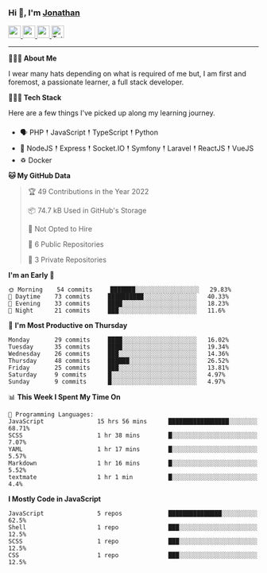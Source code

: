 ### Hi 👋, I'm [Jonathan](https://jonathan-d.ch) 

<p>
  <a href="https://www.twitter.com/redkill2108">
    <img src="https://img.shields.io/badge/twitter-%231DA1F2.svg?&style=for-the-badge&logo=twitter&logoColor=white" height=25>
  </a>
  <a href="https://www.linkedin.com/in/jdebetaz">
    <img src="https://img.shields.io/badge/linkedin-%230077B5.svg?&style=for-the-badge&logo=linkedin&logoColor=white" height=25>
  </a>
  <a href="https://www.instagram.com/jdebetaz/">
    <img src="https://img.shields.io/badge/instagram-%23E4405F.svg?&style=for-the-badge&logo=instagram&logoColor=white" height=25>
  </a>
  <a href="https://wakatime.com/@5c95ead1-71ee-4ecc-9a32-6c2b293dd432">
    <img src="https://wakatime.com/badge/user/5c95ead1-71ee-4ecc-9a32-6c2b293dd432.svg?style=for-the-badge" height=25 alt="Total time coded since Aug 23 2019" />
  </a>
</p>

-------

**🙋🏻‍♂️ About Me** 

<p>I wear many hats depending on what is required of me but, I am first and foremost, a passionate learner, a full stack developer.</p>

**👨🏻‍💻 Tech Stack** 

<p>Here are a few things I've picked up along my learning journey.</p>

- 🗣 PHP 𒑰 JavaScript 𒑰 TypeScript 𒑰 Python
- 🎒 NodeJS 𒑰 Express 𒑰 Socket.IO 𒑰 Symfony 𒑰 Laravel 𒑰 ReactJS 𒑰 VueJS
- ♽ Docker

<!--START_SECTION:waka-->
**🐱 My GitHub Data** 

> 🏆 49 Contributions in the Year 2022
 > 
> 📦 74.7 kB Used in GitHub's Storage 
 > 
> 🚫 Not Opted to Hire
 > 
> 📜 6 Public Repositories 
 > 
> 🔑 3 Private Repositories  
 > 
**I'm an Early 🐤** 

```text
🌞 Morning    54 commits     ███████░░░░░░░░░░░░░░░░░░   29.83% 
🌆 Daytime    73 commits     ██████████░░░░░░░░░░░░░░░   40.33% 
🌃 Evening    33 commits     ████░░░░░░░░░░░░░░░░░░░░░   18.23% 
🌙 Night      21 commits     ███░░░░░░░░░░░░░░░░░░░░░░   11.6%

```
📅 **I'm Most Productive on Thursday** 

```text
Monday       29 commits     ████░░░░░░░░░░░░░░░░░░░░░   16.02% 
Tuesday      35 commits     ████░░░░░░░░░░░░░░░░░░░░░   19.34% 
Wednesday    26 commits     ███░░░░░░░░░░░░░░░░░░░░░░   14.36% 
Thursday     48 commits     ██████░░░░░░░░░░░░░░░░░░░   26.52% 
Friday       25 commits     ███░░░░░░░░░░░░░░░░░░░░░░   13.81% 
Saturday     9 commits      █░░░░░░░░░░░░░░░░░░░░░░░░   4.97% 
Sunday       9 commits      █░░░░░░░░░░░░░░░░░░░░░░░░   4.97%

```


📊 **This Week I Spent My Time On** 

```text
💬 Programming Languages: 
JavaScript               15 hrs 56 mins      █████████████████░░░░░░░░   68.71% 
SCSS                     1 hr 38 mins        █░░░░░░░░░░░░░░░░░░░░░░░░   7.07% 
YAML                     1 hr 17 mins        █░░░░░░░░░░░░░░░░░░░░░░░░   5.57% 
Markdown                 1 hr 16 mins        █░░░░░░░░░░░░░░░░░░░░░░░░   5.52% 
textmate                 1 hr 1 min          █░░░░░░░░░░░░░░░░░░░░░░░░   4.4%

```

**I Mostly Code in JavaScript** 

```text
JavaScript               5 repos             ███████████████░░░░░░░░░░   62.5% 
Shell                    1 repo              ███░░░░░░░░░░░░░░░░░░░░░░   12.5% 
SCSS                     1 repo              ███░░░░░░░░░░░░░░░░░░░░░░   12.5% 
CSS                      1 repo              ███░░░░░░░░░░░░░░░░░░░░░░   12.5%

```



<!--END_SECTION:waka-->
